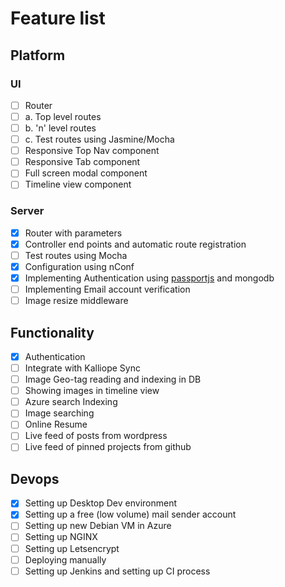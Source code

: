 # Feature list  
## Platform
### UI
- [ ] Router  
- [ ] a. Top level routes  
- [ ] b. 'n' level routes  
- [ ] c. Test routes using Jasmine/Mocha
- [ ] Responsive Top Nav component   
- [ ] Responsive Tab component  
- [ ] Full screen modal component     
- [ ] Timeline view component  

### Server  
- [x] Router with parameters  
- [x] Controller end points and automatic route registration
- [ ] Test routes using Mocha
- [x] Configuration using nConf  
- [x] Implementing Authentication using [passportjs](http://passportjs.org) and mongodb
- [ ] Implementing Email account verification
- [ ] Image resize middleware

## Functionality
- [x] Authentication  
- [ ] Integrate with Kalliope Sync  
- [ ] Image Geo-tag reading and indexing in DB  
- [ ] Showing images in timeline view  
- [ ] Azure search Indexing
- [ ] Image searching
- [ ] Online Resume
- [ ] Live feed of posts from wordpress
- [ ] Live feed of pinned projects from github

## Devops
- [x] Setting up Desktop Dev environment
- [x] Setting up a free (low volume) mail sender account
- [ ] Setting up new Debian VM in Azure
- [ ] Setting up NGINX
- [ ] Setting up Letsencrypt
- [ ] Deploying manually
- [ ] Setting up Jenkins and setting up CI process
